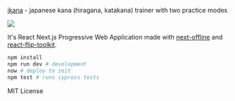 [ikana](https://kanatrainer.vercel.app/) - japanese kana (hiragana, katakana) trainer with two practice modes

![](https://i.imgur.com/mY9nuTJ.gif)

It's React Next.js Progressive Web Application made with [next-offline](https://github.com/hanford/next-offline) and [react-flip-toolkit](https://github.com/aholachek/react-flip-toolkit).

```sh
npm install
npm run dev # development
now # deploy to zeit
npm test # runs cypress tests
```

MIT License
